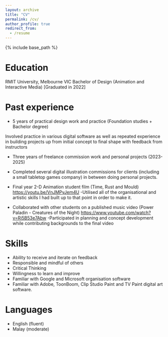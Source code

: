 ```yaml
---
layout: archive
title: "CV"
permalink: /cv/
author_profile: true
redirect_from:
  - /resume
---
```


{% include base_path %}

Education
======
RMIT University, Melbourne VIC
Bachelor of Design (Animation and Interactive Media)
[Graduated in 2022]

Past experience
======
* 5 years of practical design work and practice
(Foundation studies + Bachelor degree)

Involved practice in various digital software as well as repeated
experience in building projects up from initial concept to final shape
with feedback from instructors

* Three years of freelance commission work and personal projects (2023-2025)
- Completed several digital illustration commissions for clients (including a 
small tabletop games company) in between doing personal projects.

* Final year 2-D Animation student film (Time, Rust and Mould)
https://youtu.be/VnJMPyJem4U
-Utilised all of the organisational and artistic skills I had built up to that
point in order to make it.

* Collaborated with other students on a published music video
(Power Paladin - Creatures of the Night)
https://www.youtube.com/watch?v=Ri5B53e7Abw
-Participated in planning and concept development while contributing
backgrounds to the final video
  
Skills
======
* Ability to receive and iterate  on
feedback
* Responsible and mindful of others
* Critical Thinking
* Willingness to learn and improve
* Familiar with Google and Microsoft
organisation software
* Familiar with Adobe, ToonBoom, 
Clip Studio Paint and TV Paint digital
art software.

Languages
======
* English (fluent)
* Malay (moderate)
